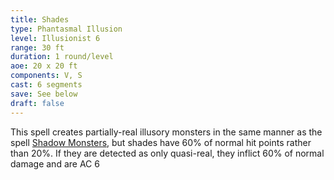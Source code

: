 ```yaml
---
title: Shades
type: Phantasmal Illusion
level: Illusionist 6
range: 30 ft
duration: 1 round/level
aoe: 20 x 20 ft
components: V, S
cast: 6 segments
save: See below
draft: false
---
```


This spell creates partially-real illusory monsters in the same manner as the spell [Shadow Monsters](/srd/spells/illusionist/shadow-monsters), but shades have 60% of normal hit points rather than 20%. If they are detected as only quasi-real, they inflict 60% of normal damage and are AC 6
